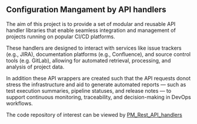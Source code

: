 ## Configuration Mangament by API handlers
The aim of this project is to provide a set of modular and reusable API handler libraries that enable seamless integration and management of projects running on popular CI/CD platforms.

These handlers are designed to interact with services like issue trackers (e.g., JIRA), documentation platforms (e.g., Confluence), and source control tools (e.g. GitLab), allowing for automated retrieval, processing, and analysis of project data.

In addition these API wrappers are created such that the API requests donot stress the infrastructure and aid to generate automated reports — such as test execution summaries, pipeline statuses, and release notes — to support continuous monitoring, traceability, and decision-making in DevOps workflows.

The code repository of interest can be viewed by [PM_Rest_API_handlers](https://github.com/ManiRajan1/Project_repositories/tree/PM_Rest_API_handler) 